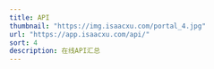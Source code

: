 ```yaml
---
title: API
thumbnail: "https://img.isaacxu.com/portal_4.jpg"
url: "https://app.isaacxu.com/api/"
sort: 4
description: 在线API汇总
---
```

